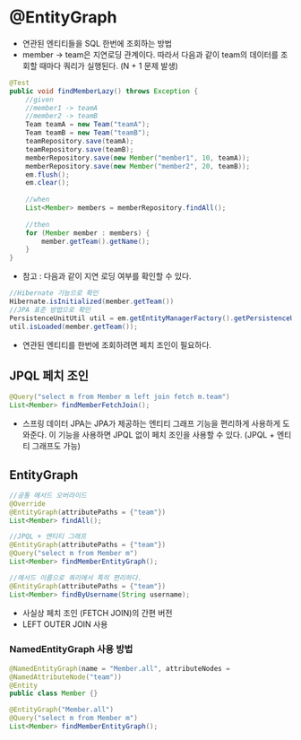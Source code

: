 # @EntityGraph
- 연관된 엔티티들을 SQL 한번에 조회하는 방법
- member -> team은 지연로딩 관계이다. 따라서 다음과 같이 team의 데이터를 
  조회할 때마다 쿼리가 실행된다. (N + 1 문제 발생)
```java
@Test
public void findMemberLazy() throws Exception {
    //given
    //member1 -> teamA
    //member2 -> teamB
    Team teamA = new Team("teamA");
    Team teamB = new Team("teamB");
    teamRepository.save(teamA);
    teamRepository.save(teamB);
    memberRepository.save(new Member("member1", 10, teamA));
    memberRepository.save(new Member("member2", 20, teamB));
    em.flush();
    em.clear();
        
    //when
    List<Member> members = memberRepository.findAll();
        
    //then
    for (Member member : members) {
        member.getTeam().getName();
    }
}
```
- 참고 : 다음과 같이 지연 로딩 여부를 확인할 수 있다.
```java
//Hibernate 기능으로 확인
Hibernate.isInitialized(member.getTeam())
//JPA 표준 방법으로 확인
PersistenceUnitUtil util = em.getEntityManagerFactory().getPersistenceUnitUtil();
util.isLoaded(member.getTeam());
```
- 연관된 엔티티를 한번에 조회하려면 페치 조인이 필요하다.

## JPQL 페치 조인
```java
@Query("select m from Member m left join fetch m.team")
List<Member> findMemberFetchJoin();
```
- 스프링 데이터 JPA는 JPA가 제공하는 엔티티 그래프 기능을 편리하게 사용하게 도와준다.
이 기능을 사용하면 JPQL 없이 페치 조인을 사용할 수 있다. (JPQL + 엔티티 그래프도 가능)

## EntityGraph
```java
//공통 메서드 오버라이드
@Override
@EntityGraph(attributePaths = {"team"})
List<Member> findAll();

//JPQL + 엔티티 그래프
@EntityGraph(attributePaths = {"team"})
@Query("select m from Member m")
List<Member> findMemberEntityGraph();

//메서드 이름으로 쿼리에서 특히 편리하다.
@EntityGraph(attributePaths = {"team"})
List<Member> findByUsername(String username);
```
- 사실상 페치 조인 (FETCH JOIN)의 간편 버전
- LEFT OUTER JOIN 사용

### NamedEntityGraph 사용 방법
```java
@NamedEntityGraph(name = "Member.all", attributeNodes =
@NamedAttributeNode("team"))
@Entity
public class Member {}
```
```java
@EntityGraph("Member.all")
@Query("select m from Member m")
List<Member> findMemberEntityGraph();
```
